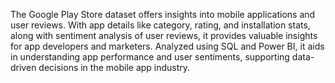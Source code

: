 The Google Play Store dataset offers insights into mobile applications and user reviews. With app details like category, rating, and installation stats, along with sentiment analysis of user reviews, it provides valuable insights for app developers and marketers. Analyzed using SQL and Power BI, it aids in understanding app performance and user sentiments, supporting data-driven decisions in the mobile app industry.
